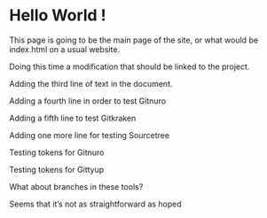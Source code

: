 # Hello World !


This page is going to be the main page of the site, or what would be index.html on a usual website.

Doing this time a modification that should be linked to the project.

Adding the third line of text in the document.

Adding a fourth line in order to test Gitnuro

Adding a fifth line to test Gitkraken

Adding one more line for testing Sourcetree

Testing tokens for Gitnuro

Testing tokens for Gittyup

What about branches in these tools?

Seems that it’s not as straightforward as hoped
